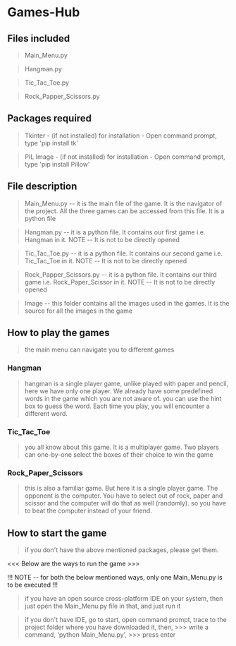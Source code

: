 # Games-Hub

## Files included

> Main_Menu.py

> Hangman.py

> Tic_Tac_Toe.py

> Rock_Papper_Scissors.py

## Packages required

>  Tkinter - (if not installed)
for installation - Open command prompt, type 'pip install tk'

>  PIL Image - (if not installed)
for installation - Open command prompt, type 'pip install Pillow'

## File description

> Main_Menu.py -- it is the main file of the game. It is the navigator of the project. All the three games can be accessed from this file. It is a python file

> Hangman.py -- it is a python file. It contains our first game i.e. Hangman in it. 
NOTE -- It is not to be directly opened

> Tic_Tac_Toe.py -- it is a python file. It contains our second game i.e. Tic_Tac_Toe in it. 
NOTE -- It is not to be directly opened

> Rock_Papper_Scissors.py -- it is a python file. It contains our third game i.e. Rock_Paper_Scissor in it. 
NOTE -- It is not to be directly opened

> Image -- this folder contains all the images used in the games. It is the source for all the images in the game

## How to play the games

>  the main menu can navigate you to different games

###  Hangman
>  hangman is a single player game, unlike played with paper and pencil, here we have only one player. We already have some predefined words in the game which you are not aware of.
>  you can use the hint box to guess the word. Each time you play, you will encounter a different word.

###  Tic_Tac_Toe
>  you all know about this game. It is a multiplayer game. Two players can one-by-one select the boxes of their choice to win the game

###  Rock_Paper_Scissors
>  this is also a familiar game. But here it is a single player game. The opponent is the computer. You have to select out of rock, paper and scissor and the computer will do that as well (randomly).
>  so you have to beat the computer instead of your friend.

## How to start the game

>  if you don't have the above mentioned packages, please get them.

<<<  Below are the ways to run the game  >>>

!!!  NOTE -- for both the below mentioned ways, only one Main_Menu.py is to be executed  !!!

>  if you have an open source cross-platform IDE on your system, then just open the Main_Menu.py file in that, and just run it

>  if you don't have IDE, go to start, open command prompt, trace to the project folder where you have downloaded it, then,
		>>>  write a command, 'python Main_Menu.py',
		>>>  press enter




